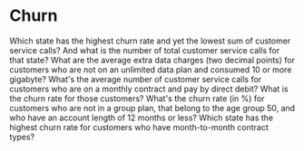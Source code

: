 # Churn
Which state has the highest churn rate and yet the lowest sum of customer service calls? And what is the number of total customer service calls for that state? 
What are the average extra data charges (two decimal points) for customers who are not on an unlimited data plan and consumed 10 or more gigabyte?
What's the average number of customer service calls for customers who are on a monthly contract and pay by direct debit? What is the churn rate for those customers?
What's the churn rate (in %) for customers who are not in a group plan, that belong to the age group 50, and who have an account length of 12 months or less?
Which state has the highest churn rate for customers who have month-to-month contract types?
